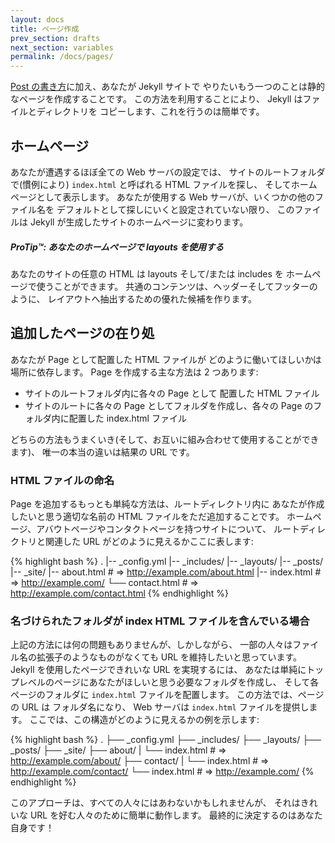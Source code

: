 ```yaml
---
layout: docs
title: ページ作成
prev_section: drafts
next_section: variables
permalink: /docs/pages/
---
```


<!--original
---
layout: docs
title: Creating pages
prev_section: drafts
next_section: variables
permalink: /docs/pages/
---
-->

[Post の書き方](../posts/)に加え、あなたが Jekyll サイトで
やりたいもう一つのことは静的なページを作成することです。
この方法を利用することにより、 Jekyll はファイルとディレクトリを
コピーします、これを行うのは簡単です。

<!--original
In addition to [writing posts](../posts/), another thing you may want to do with
your Jekyll site is create static pages. By taking advantage of the way Jekyll
copies files and directories, this is easy to do.
-->

## ホームページ

<!--original
## Homepage
-->

あなたが遭遇するほぼ全ての Web サーバの設定では、
サイトのルートフォルダで(慣例により) `index.html` と呼ばれる HTML ファイルを探し、
そしてホームページとして表示します。
あなたが使用する Web サーバが、いくつかの他のファイル名を
デフォルトとして探しにいくと設定されていない限り、
このファイルは Jekyll が生成したサイトのホームページに変わります。

<!--original
Just about every web server configuration you come across will look for an HTML
file called `index.html` (by convention) in the site's root folder and display
that as the homepage. Unless the web server you’re using is configured to look
for some different filename as the default, this file will turn into the
homepage of your Jekyll-generated site.
-->

<div class="note">
  <h5>ProTip™: あなたのホームページで layouts を使用する</h5>
  <p>
    あなたのサイトの任意の HTML は layouts そして/または includes を
    ホームページで使うことができます。
    共通のコンテンツは、ヘッダーそしてフッターのように、
    レイアウトへ抽出するための優れた候補を作ります。
  </p>
</div>

<!--original
<div class="note">
  <h5>ProTip™: Use layouts on your homepage</h5>
  <p>
    Any HTML file on your site can use layouts and/or includes, even the
    homepage. Common content, like headers and footers, make excellent
    candidates for extraction into a layout.
  </p>
</div>
-->

## 追加したページの在り処

<!--original
## Where additional pages live
-->

あなたが Page として配置した HTML ファイルが
どのように働いてほしいかは場所に依存します。
Page を作成する主な方法は 2 つあります:

<!--original
Where you put HTML files for pages depends on how you want the pages to work.
There are two main ways of creating pages:
-->

- サイトのルートフォルダ内に各々の Page として 配置した HTML ファイル
- サイトのルートに各々の Page としてフォルダを作成し、各々の Page のフォルダ内に配置した index.html ファイル

<!--original
- Place named HTML files for each page in your site's root folder.
- Create a folder in the site's root for each page, and place an index.html file
  in each page folder.
-->

どちらの方法もうまくいき(そして、お互いに組み合わせて使用することができます)、
唯一の本当の違いは結果の URL です。

<!--original
Both methods work fine (and can be used in conjunction with each other),
with the only real difference being the resulting URLs.
-->

### HTML ファイルの命名

<!--original
### Named HTML files
-->

Page を追加するもっとも単純な方法は、ルートディレクトリ内に
あなたが作成したいと思う適切な名前の HTML ファイルをただ追加することです。
ホームページ、アバウトページやコンタクトページを持つサイトについて、
ルートディレクトリと関連した URL がどのように見えるかここに表します:

<!--original
The simplest way of adding a page is just to add an HTML file in the root
directory with a suitable name for the page you want to create. For a site with
a homepage, an about page, and a contact page, here’s what the root directory
and associated URLs might look like:
-->

{% highlight bash %}
.
|-- _config.yml
|-- _includes/
|-- _layouts/
|-- _posts/
|-- _site/
|-- about.html    # => http://example.com/about.html
|-- index.html    # => http://example.com/
└── contact.html  # => http://example.com/contact.html
{% endhighlight %}

<!--original
{% highlight bash %}
.
|-- _config.yml
|-- _includes/
|-- _layouts/
|-- _posts/
|-- _site/
|-- about.html    # => http://example.com/about.html
|-- index.html    # => http://example.com/
└── contact.html  # => http://example.com/contact.html
{% endhighlight %}
-->

### 名づけられたフォルダが index HTML ファイルを含んでいる場合

<!--original
### Named folders containing index HTML files
-->

上記の方法には何の問題もありませんが、しかしながら、
一部の人々はファイル名の拡張子のようなものがなくても URL を維持したいと思っています。
Jekyll を使用したページできれいな URL を実現するには、
あなたは単純にトップレベルのページにあなたがほしいと思う必要なフォルダを作成し、
そして各ページのフォルダに `index.html`  ファイルを配置します。
この方法では、ページの URL は フォルダ名になり、
Web サーバは `index.html` ファイルを提供します。
ここでは、この構造がどのように見えるかの例を示します:

<!--original
There is nothing wrong with the above method, however some people like to keep
their URLs free from things like filename extensions. To achieve clean URLs for
pages using Jekyll, you simply need to create a folder for each top-level page
you want, and then place an `index.html` file in each page’s folder. This way
the page URL ends up being the folder name, and the web server will serve up the
respective `index.html` file. Here's an example of what this structure might
look like:
-->

{% highlight bash %}
.
├── _config.yml
├── _includes/
├── _layouts/
├── _posts/
├── _site/
├── about/
|   └── index.html  # => http://example.com/about/
├── contact/
|   └── index.html  # => http://example.com/contact/
└── index.html      # => http://example.com/
{% endhighlight %}

<!--original
{% highlight bash %}
.
├── _config.yml
├── _includes/
├── _layouts/
├── _posts/
├── _site/
├── about/
|   └── index.html  # => http://example.com/about/
├── contact/
|   └── index.html  # => http://example.com/contact/
└── index.html      # => http://example.com/
{% endhighlight %}
-->

このアプローチは、すべての人々にはあわないかもしれませんが、
それはきれいな URL を好む人々のために簡単に動作します。
最終的に決定するのはあなた自身です！

<!--original
This approach may not suit everyone, but for people who like clean URLs it’s
simple and it works. In the end the decision is yours!
-->